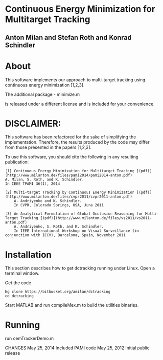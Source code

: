Continuous Energy Minimization for Multitarget Tracking
=======================================================

Anton Milan and Stefan Roth and Konrad Schindler
------------------------------------------------




About
=====

This software implements our approach to multi-target tracking
using continuous energy minimization [1,2,3].

The additional package
	- minimize.m
 
is released under a different license and is included for your convenience.




DISCLAIMER:
===========
This software has been refactored for the sake of simplifying the
implementation. Therefore, the results produced by the code may differ
from those presented in the papers [1,2,3].



To use this software, you should cite the following in any resulting publication:
	
    [1]	Continuous Energy Minimization for Multitarget Tracking [(pdf)](http://www.milanton.de/files/pami2014/pami2014-anton.pdf)
	A. Milan, S. Roth, and K. Schindler.
	In IEEE TPAMI 36(1), 2014
	
    [2] Multi-target Tracking by Continuous Energy Minimization [(pdf)](http://www.milanton.de/files/cvpr2011/cvpr2011-anton.pdf)
        A. Andriyenko and K. Schindler. 
        In CVPR, Colorado Springs, USA, June 2011

    [3] An Analytical Formulation of Global Occlusion Reasoning for Multi-Target Tracking [(pdf)](http://www.milanton.de/files/vs2011/vs2011-anton.pdf)
        A. Andriyenko, S. Roth, and K. Schindler. 
        In IEEE International Workshop on Visual Surveillance (in conjunction with ICCV), Barcelona, Spain, November 2011 


Installation
============
This section describes how to get dctracking running under Linux.
Open a terminal window.

Get the code

    hg clone https://bitbucket.org/amilan/dctracking
    cd dctracking
    

Start MATLAB and run compileMex.m to build the utilities binaries.


Running
=======

run cemTrackerDemo.m



CHANGES
	May 25, 2014	Included PAMI code
	May 25, 2012	Initial public release